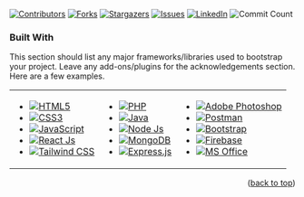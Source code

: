 <!-- Improved compatibility of back to top link: See: https://github.com/othneildrew/Best-README-Template/pull/73 -->
<a name="readme-top"></a>
<!--
*** Thanks for checking out the Best-README-Template. If you have a suggestion
*** that would make this better, please fork the repo and create a pull request
*** or simply open an issue with the tag "enhancement".
*** Don't forget to give the project a star!
*** Thanks again! Now go create something AMAZING! :D
-->



<!-- PROJECT SHIELDS -->
<!--
*** I'm using markdown "reference style" links for readability.
*** Reference links are enclosed in brackets [ ] instead of parentheses ( ).
*** See the bottom of this document for the declaration of the reference variables
*** for contributors-url, forks-url, etc. This is an optional, concise syntax you may use.
*** https://www.markdownguide.org/basic-syntax/#reference-style-links
-->
[![Contributors][contributors-shield]][contributors-url]
[![Forks][forks-shield]][forks-url]
[![Stargazers][stars-shield]][stars-url]
[![Issues][issues-shield]][issues-url]
[![LinkedIn][linkedin-shield]][linkedin-url]
![Commit Count][Commit-shield]




[contributors-shield]: https://img.shields.io/github/contributors/GimhanD7/GimhanD7.svg?style=for-the-badge
[contributors-url]: https://github.com/GimhanD7/GimhanD7/graphs/contributors
[forks-shield]: https://img.shields.io/github/forks/GimhanD7/GimhanD7.svg?style=for-the-badge
[forks-url]: https://github.com/GimhanD7/GimhanD7/network/members
[stars-shield]: https://img.shields.io/github/stars/GimhanD7/GimhanD7.svg?style=for-the-badge
[stars-url]: https://github.com/GimhanD7/GimhanD7/stargazers
[issues-shield]: https://img.shields.io/github/issues/GimhanD7/GimhanD7.svg?style=for-the-badge
[issues-url]: https://github.com/GimhanD7/GimhanD7/issues
[license-shield]: https://img.shields.io/github/license/GimhanD7/GimhanD7.svg?style=for-the-badge
[license-url]: https://github.com/GimhanD7/GimhanD7/blob/master/LICENSE.txt
[linkedin-shield]: https://img.shields.io/badge/-LinkedIn-black.svg?style=for-the-badge&logo=linkedin&colorB=555
[Commit-shield]:https://img.shields.io/github/commit-activity/y/GimhanD7/GimhanD7.svg?style=for-the-badge
[linkedin-url]: https://linkedin.com/in/yourname









<!-- <style>
  .horizontal-list {
    list-style: none;
    padding: 0;
    margin: 0;
    display: flex;
    align-items: center;
  }
  
  .horizontal-list li {
    display: inline-block;
    margin-right: 10px;
  }
  
  .horizontal-list li:last-child {
    margin-right: 0;
  }
</style> -->

### Built With

This section should list any major frameworks/libraries used to bootstrap your project. Leave any add-ons/plugins for the acknowledgements section. Here are a few examples.

<table>
  <!-- <tr>
    <th>Frontend</th>
    <th>Backend</th>
    <th>Tools</th>
  </tr> -->
  <tr>
    <td>
      <ul class="horizontal-list">
        <li><a href="https://html.spec.whatwg.org/" target="_blank"><img src="https://img.shields.io/badge/HTML5-E34F26?style=for-the-badge&logo=html5&logoColor=white" alt="HTML5"></a></li>
        <li><a href="https://www.w3.org/Style/CSS/Overview.en.html" target="_blank"><img src="https://img.shields.io/badge/CSS3-1572B6?style=for-the-badge&logo=css3&logoColor=white" alt="CSS3"></a></li>
        <li><a href="https://developer.mozilla.org/en-US/docs/Web/JavaScript" target="_blank"><img src="https://img.shields.io/badge/JavaScript-F7DF1E?style=for-the-badge&logo=javascript&logoColor=black" alt="JavaScript"></a></li>
        <li><a href="https://reactjs.org/" target="_blank"><img src="https://img.shields.io/badge/React-20232A?style=for-the-badge&logo=react&logoColor=61DAFB" alt="React Js"></a></li>
        <li><a href="https://tailwindcss.com/" target="_blank"><img src="https://img.shields.io/badge/Tailwind%20CSS-38B2AC?style=for-the-badge&logo=tailwind-css&logoColor=white" alt="Tailwind CSS"></a></li>
      </ul>
    </td>
    <td>
      <ul class="horizontal-list">
        <li><a href="https://www.php.net/" target="_blank"><img src="https://img.shields.io/badge/PHP-777BB4?style=for-the-badge&logo=php&logoColor=white" alt="PHP"></a></li>
        <li><a href="https://www.java.com/" target="_blank"><img src="https://img.shields.io/badge/Java-007396?style=for-the-badge&logo=java&logoColor=white" alt="Java"></a></li>
        <li><a href="https://nodejs.org/" target="_blank"><img src="https://img.shields.io/badge/Node.js-339933?style=for-the-badge&logo=nodedotjs&logoColor=white" alt="Node Js"></a></li>
        <li><a href="https://www.mongodb.com/" target="_blank"><img src="https://img.shields.io/badge/MongoDB-47A248?style=for-the-badge&logo=mongodb&logoColor=white" alt="MongoDB"></a></li>
        <li><a href="https://expressjs.com/" target="_blank"><img src="https://img.shields.io/badge/Express.js-000000?style=for-the-badge&logo=express&logoColor=white" alt="Express.js"></a></li>
      </ul>
    </td>
    <td>
      <ul class="horizontal-list">
        <li><a href="https://www.adobe.com/products/photoshop.html" target="_blank"><img src="https://img.shields.io/badge/Adobe%20Photoshop-31A8FF?style=for-the-badge&logo=adobephotoshop&logoColor=white" alt="Adobe Photoshop"></a></li>
        <li><a href="https://www.postman.com/" target="_blank"><img src="https://img.shields.io/badge/Postman-FF6C37?style=for-the-badge&logo=postman&logoColor=white" alt="Postman"></a></li>
        <li><a href="https://getbootstrap.com/" target="_blank"><img src="https://img.shields.io/badge/Bootstrap-563D7C?style=for-the-badge&logo=bootstrap&logoColor=white" alt="Bootstrap"></a></li>
        <li><a href="https://firebase.google.com/" target="_blank"><img src="https://img.shields.io/badge/Firebase-FFCA28?style=for-the-badge&logo=firebase&logoColor=black" alt="Firebase"></a></li>
        <li><a href="https://www.microsoft.com/en-us/microsoft-365/office" target="_blank"><img src="https://img.shields.io/badge/MS%20Office-D83B01?style=for-the-badge&logo=microsoft%20office&logoColor=white" alt="MS Office"></a></li>
      </ul>
    </td>
  </tr>
</table>
<p align="right">(<a href="#readme-top">back to top</a>)</p>



<!-- 
<!-- CONTACT -->
<!-- ## Contact

Your Name - [@your_twitter](https://twitter.com/your_username) - email@example.com

Project Link: [https://github.com/your_username/repo_name](https://github.com/your_username/repo_name)

<p align="right">(<a href="#readme-top">back to top</a>)</p> --> 



